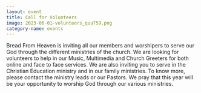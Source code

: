 ```yaml
---
layout: event
title: Call for Volunteers
image: 2023-06-01-volunteers_quu759.png
category-name: events
---
```


Bread From Heaven is inviting all our members and worshipers to serve our God through the different ministries of the church. We are looking for volunteers to help in our Music, Multimedia and Church Greeters for both online and face to face services. We are also inviting you to serve in the Christian Education ministry and in our family ministries. To know more, please contact the ministry leads or our Pastors. We pray that this year will be your opportunity to worship God through our various ministries. 